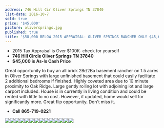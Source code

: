 ```yaml
---
address: 746 Hill Cir Oliver Springs TN 37840
list-date: 2016-10-7
sold: true
price: '$45,000'
picture: oliversprings.jpg
published: true
title: '$58,000 BELOW 2015 APPRAISAL- OLIVER SPRINGS RANCHER ONLY $45,000!'
---
```



* 2015 Tax Appraisal is Over $100K- check for yourself
* **746 Hill Circle Oliver Springs TN 37840**
* **$45,000 is As-Is Cash Price**

Great opportunity to buy an all brick 2Br/2Ba basement rancher on 1.5 acres in Oliver Springs with large unfinished basement that could easily facilitate 2 additional bedrooms if finished. Highly coveted area due to 10 minute proximity to Oak Ridge. Large gently rolling lot with adjoining lot and large carport included. House is in currently in living condition and could be rented with little to no cost. However, if updated, home would sell for significantly more. Great flip opportunity. Don't miss it.

* **Call 865-719-0221**

![](/uploads/versions/20161006-182613---x----4128-2322x---.jpg)![](/uploads/versions/20161006-182650---x----4128-2322x---.jpg)![](/uploads/versions/20161006-182715---x----4128-2322x---.jpg)![](/uploads/versions/20161006-182842---x----4128-2322x---.jpg)![](/uploads/versions/20161006-182553---x----4128-2322x---.jpg)![](/uploads/versions/20161006-183108---x----4128-2322x---.jpg)![](/uploads/versions/20161006-183333---x----4128-2322x---.jpg)![](/uploads/versions/20161006-181918---x----4128-2322x---.jpg)![](/uploads/versions/20161006-115506---x----4128-2322x---.jpg)![](/uploads/versions/20161006-181643---x----4128-2322x---.jpg)![](/uploads/versions/20161006-182921---x----4128-2322x---.jpg)![](/uploads/versions/20161006-182955---x----4128-2322x---.jpg)![](/uploads/versions/20161006-181611---x----4128-2322x---.jpg)![](/uploads/versions/20161006-181816---x----4128-2322x---.jpg)